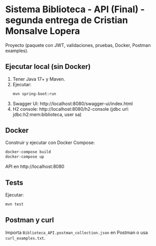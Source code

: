 # Sistema Biblioteca - API (Final) - segunda entrega de Cristian Monsalve Lopera

Proyecto (paquete con JWT, validaciones, pruebas, Docker, Postman examples).


## Ejecutar local (sin Docker)
1. Tener Java 17+ y Maven.
2. Ejecutar:
   ```bash
   mvn spring-boot:run
   ```
3. Swagger UI: http://localhost:8080/swagger-ui/index.html
4. H2 console: http://localhost:8080/h2-console (jdbc url: jdbc:h2:mem:biblioteca, user sa)

## Docker
Construir y ejecutar con Docker Compose:
```bash
docker-compose build
docker-compose up
```
API en http://localhost:8080

## Tests
Ejecutar:
```bash
mvn test
```

## Postman y curl
Importa `Biblioteca_API.postman_collection.json` en Postman o usa `curl_examples.txt`.

